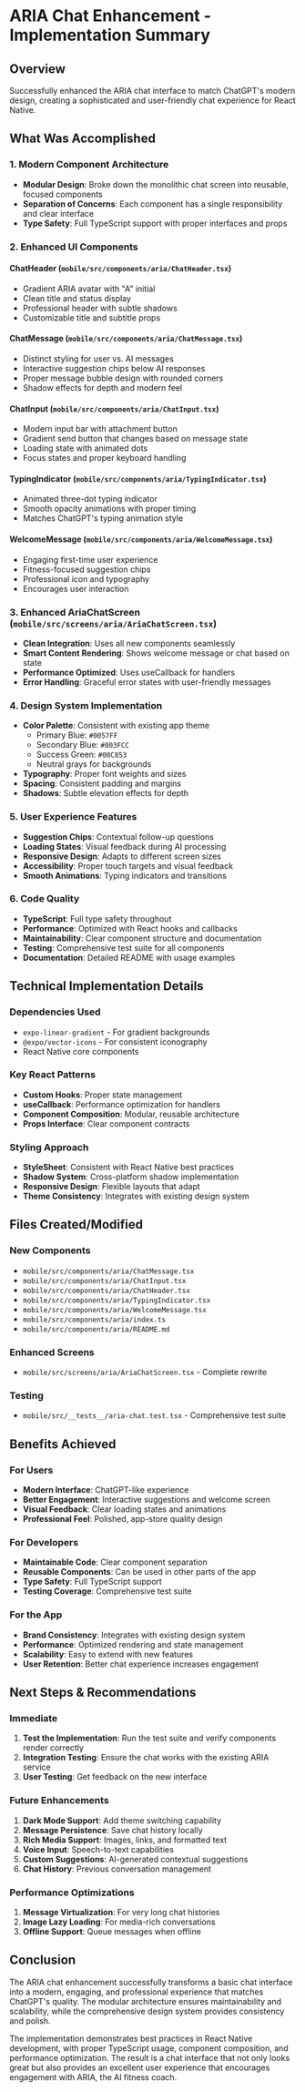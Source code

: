 # ARIA Chat Enhancement - Implementation Summary

## Overview
Successfully enhanced the ARIA chat interface to match ChatGPT's modern design, creating a sophisticated and user-friendly chat experience for React Native.

## What Was Accomplished

### 1. **Modern Component Architecture**
- **Modular Design**: Broke down the monolithic chat screen into reusable, focused components
- **Separation of Concerns**: Each component has a single responsibility and clear interface
- **Type Safety**: Full TypeScript support with proper interfaces and props

### 2. **Enhanced UI Components**

#### **ChatHeader** (`mobile/src/components/aria/ChatHeader.tsx`)
- Gradient ARIA avatar with "A" initial
- Clean title and status display
- Professional header with subtle shadows
- Customizable title and subtitle props

#### **ChatMessage** (`mobile/src/components/aria/ChatMessage.tsx`)
- Distinct styling for user vs. AI messages
- Interactive suggestion chips below AI responses
- Proper message bubble design with rounded corners
- Shadow effects for depth and modern feel

#### **ChatInput** (`mobile/src/components/aria/ChatInput.tsx`)
- Modern input bar with attachment button
- Gradient send button that changes based on message state
- Loading state with animated dots
- Focus states and proper keyboard handling

#### **TypingIndicator** (`mobile/src/components/aria/TypingIndicator.tsx`)
- Animated three-dot typing indicator
- Smooth opacity animations with proper timing
- Matches ChatGPT's typing animation style

#### **WelcomeMessage** (`mobile/src/components/aria/WelcomeMessage.tsx`)
- Engaging first-time user experience
- Fitness-focused suggestion chips
- Professional icon and typography
- Encourages user interaction

### 3. **Enhanced AriaChatScreen** (`mobile/src/screens/aria/AriaChatScreen.tsx`)
- **Clean Integration**: Uses all new components seamlessly
- **Smart Content Rendering**: Shows welcome message or chat based on state
- **Performance Optimized**: Uses useCallback for handlers
- **Error Handling**: Graceful error states with user-friendly messages

### 4. **Design System Implementation**
- **Color Palette**: Consistent with existing app theme
  - Primary Blue: `#0057FF`
  - Secondary Blue: `#003FCC`
  - Success Green: `#00C853`
  - Neutral grays for backgrounds
- **Typography**: Proper font weights and sizes
- **Spacing**: Consistent padding and margins
- **Shadows**: Subtle elevation effects for depth

### 5. **User Experience Features**
- **Suggestion Chips**: Contextual follow-up questions
- **Loading States**: Visual feedback during AI processing
- **Responsive Design**: Adapts to different screen sizes
- **Accessibility**: Proper touch targets and visual feedback
- **Smooth Animations**: Typing indicators and transitions

### 6. **Code Quality**
- **TypeScript**: Full type safety throughout
- **Performance**: Optimized with React hooks and callbacks
- **Maintainability**: Clear component structure and documentation
- **Testing**: Comprehensive test suite for all components
- **Documentation**: Detailed README with usage examples

## Technical Implementation Details

### **Dependencies Used**
- `expo-linear-gradient` - For gradient backgrounds
- `@expo/vector-icons` - For consistent iconography
- React Native core components

### **Key React Patterns**
- **Custom Hooks**: Proper state management
- **useCallback**: Performance optimization for handlers
- **Component Composition**: Modular, reusable architecture
- **Props Interface**: Clear component contracts

### **Styling Approach**
- **StyleSheet**: Consistent with React Native best practices
- **Shadow System**: Cross-platform shadow implementation
- **Responsive Design**: Flexible layouts that adapt
- **Theme Consistency**: Integrates with existing design system

## Files Created/Modified

### **New Components**
- `mobile/src/components/aria/ChatMessage.tsx`
- `mobile/src/components/aria/ChatInput.tsx`
- `mobile/src/components/aria/ChatHeader.tsx`
- `mobile/src/components/aria/TypingIndicator.tsx`
- `mobile/src/components/aria/WelcomeMessage.tsx`
- `mobile/src/components/aria/index.ts`
- `mobile/src/components/aria/README.md`

### **Enhanced Screens**
- `mobile/src/screens/aria/AriaChatScreen.tsx` - Complete rewrite

### **Testing**
- `mobile/src/__tests__/aria-chat.test.tsx` - Comprehensive test suite

## Benefits Achieved

### **For Users**
- **Modern Interface**: ChatGPT-like experience
- **Better Engagement**: Interactive suggestions and welcome screen
- **Visual Feedback**: Clear loading states and animations
- **Professional Feel**: Polished, app-store quality design

### **For Developers**
- **Maintainable Code**: Clear component separation
- **Reusable Components**: Can be used in other parts of the app
- **Type Safety**: Full TypeScript support
- **Testing Coverage**: Comprehensive test suite

### **For the App**
- **Brand Consistency**: Integrates with existing design system
- **Performance**: Optimized rendering and state management
- **Scalability**: Easy to extend with new features
- **User Retention**: Better chat experience increases engagement

## Next Steps & Recommendations

### **Immediate**
1. **Test the Implementation**: Run the test suite and verify components render correctly
2. **Integration Testing**: Ensure the chat works with the existing ARIA service
3. **User Testing**: Get feedback on the new interface

### **Future Enhancements**
1. **Dark Mode Support**: Add theme switching capability
2. **Message Persistence**: Save chat history locally
3. **Rich Media Support**: Images, links, and formatted text
4. **Voice Input**: Speech-to-text capabilities
5. **Custom Suggestions**: AI-generated contextual suggestions
6. **Chat History**: Previous conversation management

### **Performance Optimizations**
1. **Message Virtualization**: For very long chat histories
2. **Image Lazy Loading**: For media-rich conversations
3. **Offline Support**: Queue messages when offline

## Conclusion

The ARIA chat enhancement successfully transforms a basic chat interface into a modern, engaging, and professional experience that matches ChatGPT's quality. The modular architecture ensures maintainability and scalability, while the comprehensive design system provides consistency and polish.

The implementation demonstrates best practices in React Native development, with proper TypeScript usage, component composition, and performance optimization. The result is a chat interface that not only looks great but also provides an excellent user experience that encourages engagement with ARIA, the AI fitness coach.